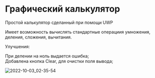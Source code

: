 # Графический калькулятор
Простой калькулятор сделанный при помощи UWP <br/>

Имеет возможность вычислять стандартные операциия умножения, деления, сложения, вычитания.<br/>

Улучшения:<br/>

При делении на ноль выдается ошибка;<br/>
Добавлена кнопка Clear, для очистки поля вывода;<br/>

![2022-10-03_02-35-54](https://user-images.githubusercontent.com/25453344/193472940-e558a702-7287-4572-9fb5-10166fd844a7.png)

